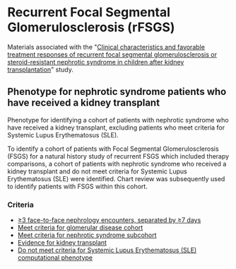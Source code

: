 # Recurrent Focal Segmental Glomerulosclerosis (rFSGS)
Materials associated with the "[Clinical characteristics and favorable treatment responses of recurrent focal segmental glomerulosclerosis or steroid-resistant nephrotic syndrome in children after kidney transplantation](https://doi.org/10.1007/s00467-024-06452-z)" study.


## Phenotype for nephrotic syndrome patients who have received a kidney transplant

Phenotype for identifying a cohort of patients with nephrotic syndrome who have received a kidney transplant, excluding patients who meet criteria for Systemic Lupus Erythematosus (SLE).

To identify a cohort of patients with Focal Segmental Glomerulosclerosis (FSGS) for a natural history study of recurrent FSGS which included therapy comparisons, a cohort of patients with nephrotic syndrome who received a kidney transplant and do not meet criteria for Systemic Lupus Erythematosus (SLE) were identified. Chart review was subsequently used to identify patients with FSGS within this cohort.

### Criteria
* [≥3 face-to-face nephrology encounters, separated by ≥7 days](https://github.com/PEDSnet/rFSGS/blob/main/code/driver.R#L122)
* [Meet criteria for glomerular disease cohort](https://github.com/PEDSnet/rFSGS/blob/main/code/driver.R#L164)
* [Meet criteria for nephrotic syndrome subcohort](https://github.com/PEDSnet/rFSGS/blob/main/code/driver.R#L198)
* [Evidence for kidney transplant](https://github.com/PEDSnet/rFSGS/blob/main/code/driver.R#L359)
* [Do not meet criteria for Systemic Lupus Erythematosus (SLE) computational phenotype](https://github.com/PEDSnet/rFSGS/blob/main/code/driver.R#L359)
